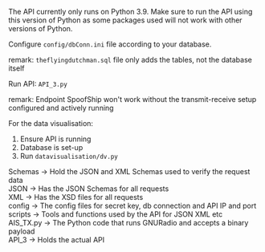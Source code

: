 The API currently only runs on Python 3.9. Make sure to run the API using this version of Python as some packages used will not work with other versions of Python. 

Configure `config/dbConn.ini` file according to your database. 

remark: `theflyingdutchman.sql` file only adds the tables, not the database itself



Run API: `API_3.py`

remark: Endpoint SpoofShip won't work without the transmit-receive setup configured and actively running



For the data visualisation:

1. Ensure API is running
2. Database is set-up
3. Run `datavisualisation/dv.py`




Schemas -> Hold the JSON and XML Schemas used to verify the request data  
    JSON -> Has the JSON Schemas for all requests   
    XML -> Has the XSD files for all requests  
config -> The config files for secret key, db connection and API IP and port  
scripts -> Tools and functions used by the API for JSON XML etc  
AIS_TX.py -> The Python code that runs GNURadio and accepts a binary payload  
API_3 -> Holds the actual API 
